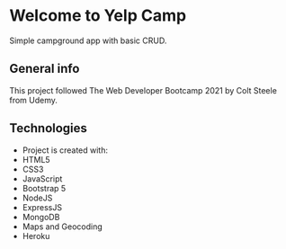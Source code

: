 # Welcome to Yelp Camp
Simple campground app with basic CRUD.

## General info
This project followed The Web Developer Bootcamp 2021 by Colt Steele from Udemy.

## Technologies
* Project is created with:
* HTML5
* CSS3
* JavaScript
* Bootstrap 5
* NodeJS
* ExpressJS
* MongoDB
* Maps and Geocoding
* Heroku